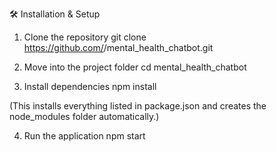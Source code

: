 🛠️ Installation & Setup

1. Clone the repository
   git clone https://github.com/<your-username>/mental_health_chatbot.git


3. Move into the project folder
   cd mental_health_chatbot


4. Install dependencies
   npm install

(This installs everything listed in package.json and creates the node_modules folder automatically.)

4. Run the application
   npm start
